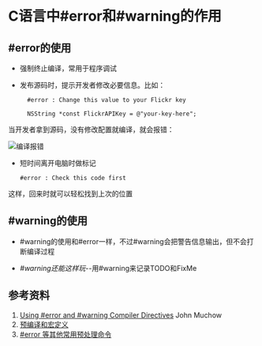 # C语言中#error和#warning的作用

## #error的使用

* 强制终止编译，常用于程序调试
* 发布源码时，提示开发者修改必要信息。比如：

	    #error : Change this value to your Flickr key
    
     	NSString *const FlickrAPIKey = @"your-key-here";

当开发者拿到源码，没有修改配置就编译，就会报错：

![编译报错](/home/user/.emacs.d/documents/img/error.png "效果")

* 短时间离开电脑时做标记

	  #error : Check this code first

这样，回来时就可以轻松找到上次的位置

## #warning的使用

* \#warning的使用和#error一样，不过#warning会把警告信息输出，但不会打断编译过程

*  *#warning还能这样玩*--用#warning来记录TODO和FixMe

## 参考资料
1. [Using #error and #warning Compiler Directives][1]   John Muchow
2. [预编译和宏定义][2]
3. [#error 等其他常用预处理命令][3]

[1]: <http://iphonedevelopertips.com/c/using-error-and-warning-compiler-directives.html>
[2]: http://www.neu.edu.cn/cxsj/online/C11/ch11_5_1.html
[3]: http://book.51cto.com/art/201107/277759.htm

